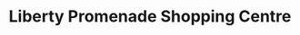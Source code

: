 ---
title: "Liberty Promenade Shopping Centre"
url: /mitchells-plain/liberty-promenade-shopping-centre/
shop: Einkaufszentrum
---